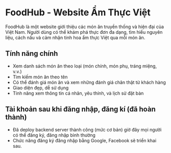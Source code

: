 # FoodHub - Website Ẩm Thực Việt

FoodHub là một website giới thiệu các món ăn truyền thống và hiện đại của Việt Nam. Người dùng có thể khám phá thực đơn đa dạng, tìm hiểu nguyên liệu, cách nấu và cảm nhận tinh hoa ẩm thực Việt qua mỗi món ăn.

## Tính năng chính

- Xem danh sách món ăn theo loại (món chính, món phụ, tráng miệng, v.v.)
- Tìm kiếm món ăn theo tên
- Có thể đánh giá món ăn và xem những đánh giá chân thật từ khách hàng
- Giao diện đẹp, dễ sử dụng
- Tính năng xem thông tin cá nhân, yêu thính, và lịch sử đặt bàn

## Tài khoản sau khi đăng nhập, đăng kí (đã hoàn thành)

- Đã deploy backend server thành công (mức cơ bản) giờ đây mọi người có thể đăng ký, đăng nhập bình thường
- Chức năng đăng ký đăng nhập bằng Google, Facebook sẽ triển khai sau.

